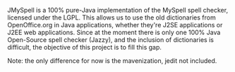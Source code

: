 JMySpell is a 100% pure-Java implementation of the MySpell spell checker, licensed under the LGPL. 
This allows us to use the old dictionaries from OpenOffice.org in Java applications, 
whether they're J2SE applications or J2EE web applications. 
Since at the moment there is only one 100% Java Open-Source spell checker (Jazzy), and 
the inclusion of dictionaries is difficult, the objective of this project is to fill this 
gap.

Note: the only difference for now is the mavenization, jedit not included.
